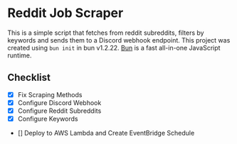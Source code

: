 # Reddit Job Scraper

This is a simple script that fetches from reddit subreddits, filters by keywords and sends them to a Discord webhook endpoint.
This project was created using `bun init` in bun v1.2.22. [Bun](https://bun.com) is a fast all-in-one JavaScript runtime.

## Checklist
- [x] Fix Scraping Methods
- [x] Configure Discord Webhook
- [x] Configure Reddit Subreddits
- [x] Configure Keywords
- [] Deploy to AWS Lambda and Create EventBridge Schedule

 